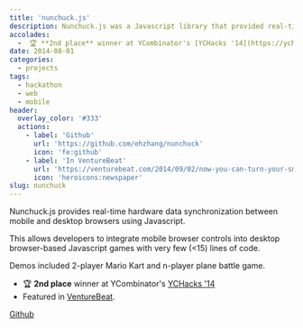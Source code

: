 ```yaml
---
title: 'nunchuck.js'
description: Nunchuck.js was a Javascript library that provided real-time hardware data synchronization between mobile and desktop browsers.
accolades:
  -  🏆 **2nd place** winner at YCombinator's [YCHacks '14](https://ychacks.devpost.com/)
date: 2014-08-01
categories:
  - projects
tags:
  - hackathon
  - web
  - mobile
header:
  overlay_color: '#333'
  actions:
    - label: 'Github'
      url: 'https://github.com/ehzhang/nunchuck'
      icon: 'fe:github'
    - label: 'In VentureBeat'
      url: 'https://venturebeat.com/2014/09/02/now-you-can-turn-your-smartphone-into-a-controller-for-your-web-based-video-game/'
      icon: 'heroicons:newspaper'
slug: nunchuck
---
```


Nunchuck.js provides real-time hardware data synchronization between mobile and desktop browsers using Javascript.

This allows developers to integrate mobile browser controls into desktop browser-based Javascript games with very few (<15) lines of code.

Demos included 2-player Mario Kart and n-player plane battle game.

- 🏆 **2nd place** winner at YCombinator's [YCHacks '14](https://ychacks.devpost.com/)
- Featured in [VentureBeat](https://venturebeat.com/2014/09/02/now-you-can-turn-your-smartphone-into-a-controller-for-your-web-based-video-game/).

[Github](https://github.com/ehzhang/nunchuck)
